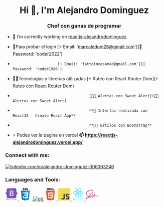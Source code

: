 <h1 align="center">Hi 👋, I'm Alejandro Dominguez</h1>
<h3 align="center">Chef con ganas de programar</h3>

- 🔭 I’m currently working on [reactjs-alejandrodominguez](https://github.com/alejandrodominguez1986/reactjs-alejandrodominguez.git)

- 📝Para probar el login [⚡ Email: 'marcaledom26@gmail.com'](📝 Password: 'coder2022')

-                         [⚡ Email: 'fattoincasamad@gmail.com'](📝 Password: 'coder1986')

- 👨‍💻Tecnologías y librerías utilizadas [⚡ Ruteo con React Router Dom](⚡ Ruteo con React Router Dom)

-                                       [👨‍💻 Alertas con Sweet Alert](👨‍💻 Alertas con Sweet Alert)

-                                       **📄 Interfaz realizada con ReactJS - Create React App**

-                                       **👨‍💻 Estilos con Bootstrap**

- ⚡ Podes ver la pagina en vercel **📫 https://reactjs-alejandrodominguez.vercel.app/**

<h3 align="left">Connect with me:</h3>
<p align="left">
<a href="https://linkedin.com/in/linkedin.com/in/alejandro-dominguez-006363246" target="blank"><img align="center" src="https://raw.githubusercontent.com/rahuldkjain/github-profile-readme-generator/master/src/images/icons/Social/linked-in-alt.svg" alt="linkedin.com/in/alejandro-dominguez-006363246" height="30" width="40" /></a>
</p>

<h3 align="left">Languages and Tools:</h3>
<p align="left"> <a href="https://getbootstrap.com" target="_blank" rel="noreferrer"> <img src="https://raw.githubusercontent.com/devicons/devicon/master/icons/bootstrap/bootstrap-plain-wordmark.svg" alt="bootstrap" width="40" height="40"/> </a> <a href="https://www.w3schools.com/css/" target="_blank" rel="noreferrer"> <img src="https://raw.githubusercontent.com/devicons/devicon/master/icons/css3/css3-original-wordmark.svg" alt="css3" width="40" height="40"/> </a> <a href="https://git-scm.com/" target="_blank" rel="noreferrer"> <img src="https://www.vectorlogo.zone/logos/git-scm/git-scm-icon.svg" alt="git" width="40" height="40"/> </a> <a href="https://www.w3.org/html/" target="_blank" rel="noreferrer"> <img src="https://raw.githubusercontent.com/devicons/devicon/master/icons/html5/html5-original-wordmark.svg" alt="html5" width="40" height="40"/> </a> <a href="https://developer.mozilla.org/en-US/docs/Web/JavaScript" target="_blank" rel="noreferrer"> <img src="https://raw.githubusercontent.com/devicons/devicon/master/icons/javascript/javascript-original.svg" alt="javascript" width="40" height="40"/> </a> <a href="https://reactjs.org/" target="_blank" rel="noreferrer"> <img src="https://raw.githubusercontent.com/devicons/devicon/master/icons/react/react-original-wordmark.svg" alt="react" width="40" height="40"/> </a> <a href="https://sass-lang.com" target="_blank" rel="noreferrer"> <img src="https://raw.githubusercontent.com/devicons/devicon/master/icons/sass/sass-original.svg" alt="sass" width="40" height="40"/> </a> </p>

